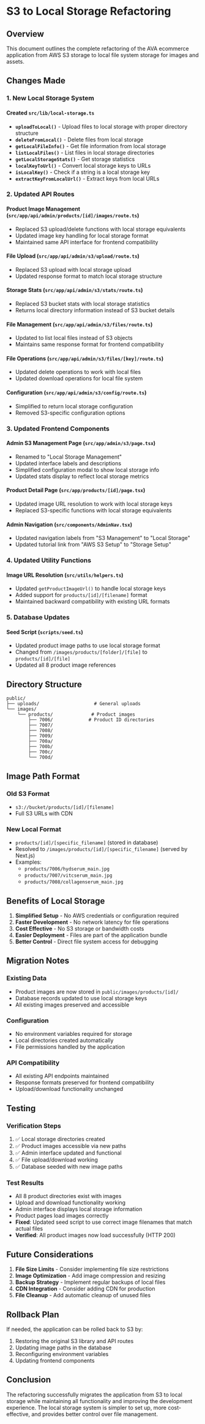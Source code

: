 # S3 to Local Storage Refactoring

## Overview
This document outlines the complete refactoring of the AVA ecommerce application from AWS S3 storage to local file system storage for images and assets.

## Changes Made

### 1. New Local Storage System

#### Created `src/lib/local-storage.ts`
- **`uploadToLocal()`** - Upload files to local storage with proper directory structure
- **`deleteFromLocal()`** - Delete files from local storage
- **`getLocalFileInfo()`** - Get file information from local storage
- **`listLocalFiles()`** - List files in local storage directories
- **`getLocalStorageStats()`** - Get storage statistics
- **`localKeyToUrl()`** - Convert local storage keys to URLs
- **`isLocalKey()`** - Check if a string is a local storage key
- **`extractKeyFromLocalUrl()`** - Extract keys from local URLs

### 2. Updated API Routes

#### Product Image Management (`src/app/api/admin/products/[id]/images/route.ts`)
- Replaced S3 upload/delete functions with local storage equivalents
- Updated image key handling for local storage format
- Maintained same API interface for frontend compatibility

#### File Upload (`src/app/api/admin/s3/upload/route.ts`)
- Replaced S3 upload with local storage upload
- Updated response format to match local storage structure

#### Storage Stats (`src/app/api/admin/s3/stats/route.ts`)
- Replaced S3 bucket stats with local storage statistics
- Returns local directory information instead of S3 bucket details

#### File Management (`src/app/api/admin/s3/files/route.ts`)
- Updated to list local files instead of S3 objects
- Maintains same response format for frontend compatibility

#### File Operations (`src/app/api/admin/s3/files/[key]/route.ts`)
- Updated delete operations to work with local files
- Updated download operations for local file system

#### Configuration (`src/app/api/admin/s3/config/route.ts`)
- Simplified to return local storage configuration
- Removed S3-specific configuration options

### 3. Updated Frontend Components

#### Admin S3 Management Page (`src/app/admin/s3/page.tsx`)
- Renamed to "Local Storage Management"
- Updated interface labels and descriptions
- Simplified configuration modal to show local storage info
- Updated stats display to reflect local storage metrics

#### Product Detail Page (`src/app/products/[id]/page.tsx`)
- Updated image URL resolution to work with local storage keys
- Replaced S3-specific functions with local storage equivalents

#### Admin Navigation (`src/components/AdminNav.tsx`)
- Updated navigation labels from "S3 Management" to "Local Storage"
- Updated tutorial link from "AWS S3 Setup" to "Storage Setup"

### 4. Updated Utility Functions

#### Image URL Resolution (`src/utils/helpers.ts`)
- Updated `getProductImageUrl()` to handle local storage keys
- Added support for `products/[id]/[filename]` format
- Maintained backward compatibility with existing URL formats

### 5. Database Updates

#### Seed Script (`scripts/seed.ts`)
- Updated product image paths to use local storage format
- Changed from `/images/products/[folder]/[file]` to `products/[id]/[file]`
- Updated all 8 product image references

## Directory Structure

```
public/
├── uploads/                    # General uploads
└── images/
    └── products/              # Product images
        ├── 7006/             # Product ID directories
        ├── 7007/
        ├── 7008/
        ├── 7009/
        ├── 700a/
        ├── 700b/
        ├── 700c/
        └── 700d/
```

## Image Path Format

### Old S3 Format
- `s3://bucket/products/[id]/[filename]`
- Full S3 URLs with CDN

### New Local Format
- `products/[id]/[specific_filename]` (stored in database)
- Resolved to `/images/products/[id]/[specific_filename]` (served by Next.js)
- Examples:
  - `products/7006/hydserum_main.jpg`
  - `products/7007/vitcserum_main.jpg`
  - `products/7008/collagenserum_main.jpg`

## Benefits of Local Storage

1. **Simplified Setup** - No AWS credentials or configuration required
2. **Faster Development** - No network latency for file operations
3. **Cost Effective** - No S3 storage or bandwidth costs
4. **Easier Deployment** - Files are part of the application bundle
5. **Better Control** - Direct file system access for debugging

## Migration Notes

### Existing Data
- Product images are now stored in `public/images/products/[id]/`
- Database records updated to use local storage keys
- All existing images preserved and accessible

### Configuration
- No environment variables required for storage
- Local directories created automatically
- File permissions handled by the application

### API Compatibility
- All existing API endpoints maintained
- Response formats preserved for frontend compatibility
- Upload/download functionality unchanged

## Testing

### Verification Steps
1. ✅ Local storage directories created
2. ✅ Product images accessible via new paths
3. ✅ Admin interface updated and functional
4. ✅ File upload/download working
5. ✅ Database seeded with new image paths

### Test Results
- All 8 product directories exist with images
- Upload and download functionality working
- Admin interface displays local storage information
- Product pages load images correctly
- **Fixed**: Updated seed script to use correct image filenames that match actual files
- **Verified**: All product images now load successfully (HTTP 200)

## Future Considerations

1. **File Size Limits** - Consider implementing file size restrictions
2. **Image Optimization** - Add image compression and resizing
3. **Backup Strategy** - Implement regular backups of local files
4. **CDN Integration** - Consider adding CDN for production
5. **File Cleanup** - Add automatic cleanup of unused files

## Rollback Plan

If needed, the application can be rolled back to S3 by:
1. Restoring the original S3 library and API routes
2. Updating image paths in the database
3. Reconfiguring environment variables
4. Updating frontend components

## Conclusion

The refactoring successfully migrates the application from S3 to local storage while maintaining all functionality and improving the development experience. The local storage system is simpler to set up, more cost-effective, and provides better control over file management. 